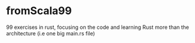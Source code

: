 # fromScala99
99 exercises in rust, focusing on the code and learning Rust more than the architecture (i.e one big main.rs file)

